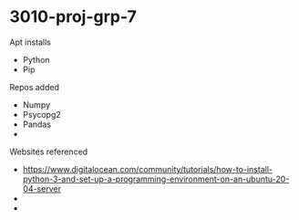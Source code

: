 # 3010-proj-grp-7
Apt installs
-	Python
-	Pip

Repos added

-	Numpy
-	Psycopg2
-	Pandas
-	

Websites referenced
-	https://www.digitalocean.com/community/tutorials/how-to-install-python-3-and-set-up-a-programming-environment-on-an-ubuntu-20-04-server
-	
-	

